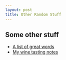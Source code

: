 ```yaml
---
layout: post
title: Other Random Stuff
---
```


## Some other stuff

 * [A list of great words](/stuff/words.html)
 * [My wine tasting notes](/stuff/tastingnotes.html)